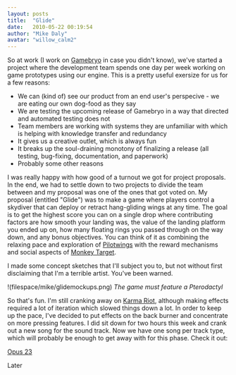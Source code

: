 ```yaml
---
layout: posts
title:  "Glide"
date:   2010-05-22 00:19:54
author: "Mike Daly"
avatar: "willow_calm2"
---
```

So at work (I work on [Gamebryo](http://www.emergent.net) in case you didn't know), we've started a project where the development team spends one day per week working on game prototypes using our engine. This is a pretty useful exersize for us for a few reasons:

* We can (kind of) see our product from an end user's perspecive - we are eating our own dog-food as they say
* We are testing the upcoming release of Gamebryo in a way that directed and automated testing does not
* Team members are working with systems they are unfamiliar with which is helping with knowledge transfer and redundancy
* It gives us a creative outlet, which is always fun
* It breaks up the soul-draining monotony of finalizing a release (all testing, bug-fixing, documentation, and paperwork)
* Probably some other reasons

I was really happy with how good of a turnout we got for project proposals. In the end, we had to settle down to two projects to divide the team between and my proposal was one of the ones that got voted on. My proposal (entitled &quot;Glide&quot;) was to make a game where players control a skydiver that can deploy or retract hang-gliding wings at any time. The goal is to get the highest score you can on a single drop where contributing factors are how smooth your landing was, the value of the landing platform you ended up on, how many floating rings you passed through on the way down, and any bonus objectives. You can think of it as combining the relaxing pace and exploration of [Pilotwings](http://en.wikipedia.org/wiki/Pilotwings) with the reward mechanisms and social aspects of [Monkey Target](http://en.wikipedia.org/wiki/Super_Monkey_Ball).

I made some concept sketches that I'll subject you to, but not without first disclaiming that I'm a terrible artist. You've been warned.

!(filespace/mike/glidemockups.png)
_The game must feature a Pterodactyl_

So that's fun. I'm still cranking away on [Karma Riot](/games/karma-riot-v1.html), although making effects required a lot of iteration which slowed things down a lot. In order to keep up the pace, I've decided to put effects on the back burner and concentrate on more pressing features. I did sit down for two hours this week and crank out a new song for the sound track. Now we have one song per track type, which will probably be enough to get away with for this phase. Check it out:

[Opus 23](/filespace/mike/opus23.mp3)

Later
